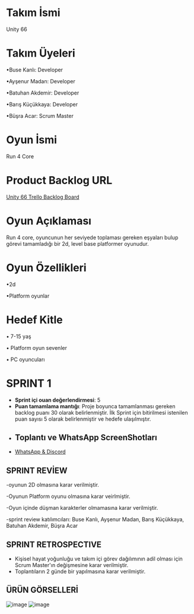 # Takım İsmi
Unity 66

# Takım Üyeleri

•Buse Kanlı: Developer

•Ayşenur Madan: Developer 

•Batuhan Akdemir: Developer

•Barış Küçükkaya: Developer 

•Büşra Acar: Scrum Master

# Oyun İsmi
Run 4 Core

# Product Backlog URL
[Unity 66 Trello Backlog Board](https://trello.com/b/wgRwLdbQ/bootcamp-team-board)

# Oyun Açıklaması
Run 4 core, oyuncunun her seviyede toplaması gereken eşyaları bulup görevi tamamladığı bir 2d, level base platformer oyunudur.

# Oyun Özellikleri
•2d

•Platform oyunlar

# Hedef Kitle 
• 7-15 yaş 

• Platform oyun sevenler

• PC oyuncuları
# SPRINT 1
- **Sprint içi ouan değerlendirmesi**: 5
- **Puan tamamlama mantığı**: Proje boyunca tamamlanması gereken backlog puanı 30 olarak belirlenmiştir. İlk Sprint için bitirilmesi istenilen puan sayısı 5 olarak belirlenmiştir ve hedefe ulaşılmıştır.
- ## Toplantı ve WhatsApp ScreenShotları
- [WhatsApp & Discord](https://imgur.com/a/6D6gXiH)

## SPRINT REVİEW
-oyunun 2D olmasına karar verilmiştir.

-Oyunun Platform oyunu olmasına karar veirlmiştir.

-Oyun içinde düşman karakterler olmamasına karar verilmiştir.

-sprint review katılımcıları: Buse Kanlı, Ayşenur Madan, Barış Küçükkaya, Batuhan Akdemir, Büşra Acar

## SPRINT RETROSPECTIVE 
- Kişisel hayat yoğunluğu ve takım içi görev dağılımının adil olması için  Scrum Master'ın değişmesine karar verilmiştir.
- Toplantıların 2 günde bir yapılmasına karar verilmiştir.
## ÜRÜN GÖRSELLERİ

![image](https://github.com/AysenurMadan/OUA-Unity66/assets/95538816/eb3962ad-8b00-42e3-891f-094309dcac1a)
![image](https://github.com/AysenurMadan/OUA-Unity66/assets/158531043/ce20c9f0-dc91-47a8-a762-5c6841649c1f)

